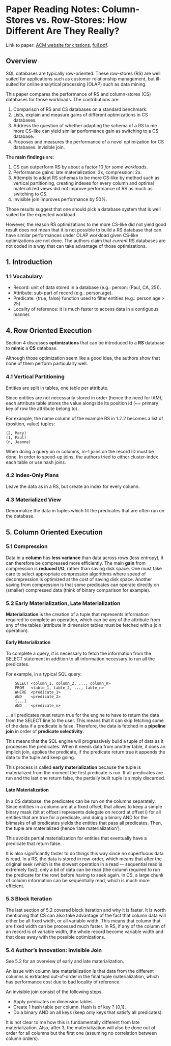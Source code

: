 # Paper Reading Notes: Column-Stores vs. Row-Stores: How Different Are They Really?

Link to paper: [ACM website for citations](http://dl.acm.org/citation.cfm?id=1376712), [full pdf](http://db.csail.mit.edu/projects/cstore/abadi-sigmod08.pdf).

## Overview

SQL databases are typically row-oriented. These row-stores (RS) are well suited for applications such as customer relationship management, but ill-suited for online analytical processing (OLAP) such as data mining.

This paper compares the performance of RS and column-stores (CS) databases for those workloads. The contributions are:

1. Comparison of RS and CS databases on a standard benchmark.
2. Lists, explain and measure gains of different optimizations in CS databases.
3. Address the question of whether adapting the schema of a RS to me more CS-like can yield similar performance gain as switching to a CS database.
4. Proposes and measures the performance of a novel optimization for CS databases: invisible join.

The __main findings__ are:

1. CS can outperform RS by about a factor 10 _for some workloads_. 
2. Performance gains: late materialization: 3x, compression: 2x.
3. Attempts to adapt RS schemas to be more CS-like by method such as vertical partitioning, creating indexes for every column and optimal materialized views did not improve performance of RS as much as switching to CS.
4. Invisible join improves performance by 50%.

Those results suggest that one should pick a database system that is well suited for the expected workload.

However, the reason RS optimizations to me more CS-like did not yield good result does not mean that it is not possible to build a RS database that can have similar performances under OLAP workload given CS-like optimizations are not done. The authors claim that _current_ RS databases are not coded in a way that can take advantage of those optimizations.

## 1. Introduction

### 1.1 Vocabulary:

- Record: unit of data stored in a database (e.g.: person: (Paul, CA, 25)).
- Attribute: sub-part of record (e.g.: person.age).
- Predicate: {true, false} function used to filter entities (e.g.: person.age > 25).
- Locality of reference: it is much faster to access data in a contiguous manner.

## 4. Row Oriented Execution

Section 4 discusses __optimizations__ that can be introduced to a __RS__ database to __mimic__ a __CS__ database.

Although those optimization seem like a good idea, the authors show that none of them perform particularly well.

### 4.1 Vertical Partitioning

Entities are split in tables, one table per attribute. 

Since entities are not necessarily stored in order (hence the need for IAM), each attribute table stores the value alongside its position id (~= primary key of row the attribute belong to).

For example, the name column of the example RS in 1.2.2 becomes a list of (position, value) tuples:

    (2, Mary)
    (1, Paul)
    (n, Jeanne)

When doing a query on m columns, m-1 joins on the record ID must be done. In order to speed-up joins, the authors tried to either cluster-index each table or use hash joins.

### 4.2 Index-Only Plans

Leave the data as in a RS, but create an index for every column.

### 4.3 Materialized View

Denormalize the data in tuples which fit the predicates that are often run on the database.

## 5. Column Oriented Execution

### 5.1 Compression

Data in a __column__ has __less variance__ than data across rows (less entropy), it can therefore be compressed more efficiently. The main __gain__ from compression is __reduced I/O__, rather than saving disk space. One must take care to select appropriate compression algorithms where speed of decompression is optimized at the cost of saving disk space. Another saving from compression is that some predicates can operate directly on (smaller) compressed data (think of binary comparison for example).

### 5.2 Early Materialization, Late Materialization

**Materialization** is the creation of a tuple that represents information required to complete an operation, which can be any of the attribute from any of the tables (attribute in dimension tables must be fetched with a join operation). 

#### Early Materialization

To complete a query, it is necessary to fetch the information from the SELECT statement in addition to all information necessary to run all the predicates.

For example, in a typical SQL query:

        SELECT <column_1, column_2, ..., column_n>
        FROM   <table_1, table_2, ..., table_n>
        WHERE  <predicate_1>
        AND    <predicate_2>
        [...]
        AND    <predicate_n>

... all predicates must return true for the engine to have to return the data from the SELECT line to the user. This means that it can skip fetching some of the data if a predicate is false. Therefore, the data is fetched in a __pipeline join__ in order of __predicate selectivity__.

This means that the SQL engine will progressively build a tuple of data as it processes the predicates. When it needs data from another table, it does an implicit join, applies the predicate, if the predicate return true it appends the data to the tuple and keep going.

This process is called __early materialization__ because the tuple is materialized from the moment the first predicate is run. If all predicates are run and the last one return false, the partially built tuple is simply discarded.

#### Late Materialization

In a CS database, the predicates can be run on the columns separately. Since entities in a column are at a fixed offset, that allows to keep a simple binary mask (bit at offset i represents delegate on record at offset i) for all entities that are true for a predicate, and doing a binary AND for the bitmasks of all predicates yields the entities that pass all predicates. Then, the tuple are materialized (hence ‘late materialization’). 

This avoids partial materialization for entities that eventually have a predicate that return false. 

It is also significantly faster to do things this way since no superfluous data is read. In a RS, the data is stored in row-order, which means that after the original seek (which is the slowest operation in a read -- sequential read is extremely fast), only a bit of data can be read (the column required to run the predicate for the row) before having to seek again. In CS, a large chunk of column information can be sequentially read, which is much more efficient.

### 5.3 Block Iteration

The last section of 5.2 covered block iteration and why it is faster. It is worth mentioning that CS can also take advantage of the fact that column data will either be all fixed width, or all variable width. This means that column that are fixed width can be processed much faster. In RS, if any of the column of an record is of variable width, the whole record become variable width and that does away with the possible optimizations.

### 5.4 Author’s Innovation: Invisible Join

See 5.2 for an overview of early and late materialization.

An issue with column late materialization is that data from the different columns is extracted out-of-order in the final tuple materialization, which has performance cost due to bad locality of reference.

An invisible join consist of the following steps:

- Apply predicates on dimension tables.
- Create 1 hash table per column. Hash is of key ? {0,1}.
- Do a binary AND on all keys (keep only keys that satisfy all predicates).

It is not clear to me how this is fundamentally different from late materialization. Also, after 3, the materialization will also be done out of order for all columns but the first one (assuming no correlation between column orders).
